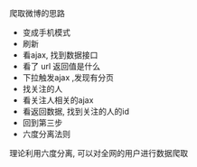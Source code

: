 爬取微博的思路

* 变成手机模式
* 刷新
* 看ajax,  找到数据接口
* 看了 url 返回值是什么
* 下拉触发ajax ,发现有分页
* 找关注的人
* 看关注人相关的ajax
* 看返回数据, 找到关注的人的id
* 回到第三步
* 六度分离法则

理论利用六度分离, 可以对全网的用户进行数据爬取